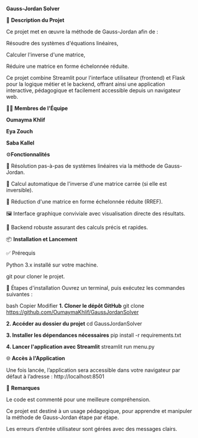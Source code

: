 **Gauss-Jordan Solver**

📌 **Description du Projet**

Ce projet met en œuvre la méthode de Gauss-Jordan afin de :

Résoudre des systèmes d'équations linéaires,

Calculer l'inverse d'une matrice,

Réduire une matrice en forme échelonnée réduite.


Ce projet combine Streamlit pour l'interface utilisateur (frontend) et Flask pour la logique métier et le backend, offrant ainsi une application interactive, pédagogique et facilement accessible depuis un navigateur web.


👨‍💻 **Membres de l'Équipe**

**Oumayma Khlif**

**Eya Zouch**

**Saba Kallel**




⚙️**Fonctionnalités**

🔢 Résolution pas-à-pas de systèmes linéaires via la méthode de Gauss-Jordan.

🔄 Calcul automatique de l'inverse d'une matrice carrée (si elle est inversible).

🔁 Réduction d'une matrice en forme échelonnée réduite (RREF).

🖼️ Interface graphique conviviale avec visualisation directe des résultats.

🧠 Backend robuste assurant des calculs précis et rapides.



📦 **Installation et Lancement**

✅ Prérequis

Python 3.x installé sur votre machine.

git pour cloner le projet.

🧪 Étapes d'installation
Ouvrez un terminal, puis exécutez les commandes suivantes :

bash
Copier
Modifier
**1. Cloner le dépôt GitHub**
git clone https://github.com/OumaymaKhlif/GaussJordanSolver

**2. Accéder au dossier du projet**
cd GaussJordanSolver

**3. Installer les dépendances nécessaires**
pip install -r requirements.txt

**4. Lancer l'application avec Streamlit**
streamlit run menu.py



🌐 **Accès à l'Application**

Une fois lancée, l’application sera accessible dans votre navigateur par défaut à l’adresse : http://localhost:8501



💬 **Remarques**

Le code est commenté pour une meilleure compréhension.

Ce projet est destiné à un usage pédagogique, pour apprendre et manipuler la méthode de Gauss-Jordan étape par étape.

Les erreurs d’entrée utilisateur sont gérées avec des messages clairs.
